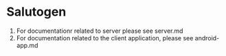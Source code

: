 # Salutogen
1. For documentationr related to server please see server.md
2. For documentation related to the client application, please see android-app.md
